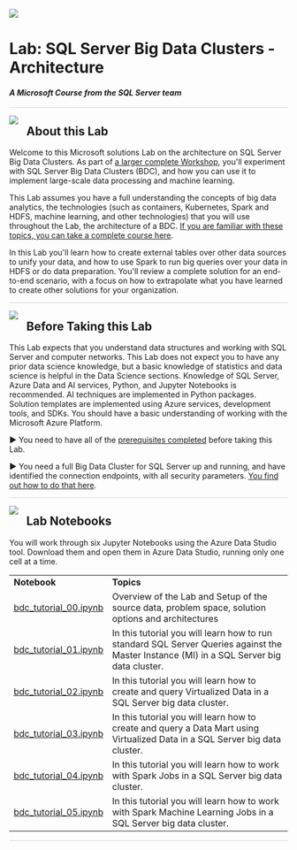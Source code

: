 ![](graphics/microsoftlogo.png)

# Lab: SQL Server Big Data Clusters - Architecture

#### <i>A Microsoft Course from the SQL Server team</i>

<p style="border-bottom: 1px solid lightgrey;"></p>

<img style="float: left; margin: 0px 15px 15px 0px;" src="https://github.com/Microsoft/sqlworkshops/blob/master/graphics/textbubble.png?raw=true"> <h2><a name="about">About this Lab</a></h2>

Welcome to this Microsoft solutions Lab  on the architecture on SQL Server Big Data Clusters. As part of <a href="https://github.com/Microsoft/sqlworkshops/tree/master/sqlserver2019bigdataclusters" target="_blank">a larger complete Workshop</a>, you'll experiment with SQL Server Big Data Clusters (BDC), and how you can use it to implement large-scale data processing and machine learning.

This Lab assumes you have a full understanding the concepts of big data analytics, the technologies (such as containers, Kubernetes, Spark and HDFS, machine learning, and other technologies) that you will use throughout the Lab, the architecture of a BDC. <a href="https://github.com/microsoft/sqlworkshops/tree/master/sqlserver2019bigdataclusters" target="_blank">If you are familiar with these topics, you can take a complete course here</a>.

In this Lab you'll learn how to create external tables over other data sources to unify your data, and how to use Spark to run big queries over your data in HDFS or do data preparation. You'll review a complete solution for an end-to-end scenario, with a focus on how to extrapolate what you have learned to create other solutions for your organization.

<p style="border-bottom: 1px solid lightgrey;"></p>

<img style="float: left; margin: 0px 15px 15px 0px;" src="https://github.com/Microsoft/sqlworkshops/blob/master/graphics/owl.png?raw=true"> <h2><a name="prereqs">Before Taking this Lab</a></h2>

This Lab expects that you understand data structures and working with SQL Server and computer networks. This Lab does not expect you to have any prior data science knowledge, but a basic knowledge of statistics and data science is helpful in the Data Science sections. Knowledge of SQL Server, Azure Data and AI services, Python, and Jupyter Notebooks is recommended. AI techniques are implemented in Python packages. Solution templates are implemented using Azure services, development tools, and SDKs. You should have a basic understanding of working with the Microsoft Azure Platform.

<b>▶</b> You need to have all of the <a href="https://github.com/microsoft/sqlworkshops-bdc/blob/master/SQL2019BDC/00%20-%20Prerequisites.md" target="_blank">prerequisites completed</a> before taking this Lab. 

<b>▶</b> You need a full Big Data Cluster for SQL Server up and running, and have identified the connection endpoints, with all security parameters. <a href="https://docs.microsoft.com/en-us/sql/big-data-cluster/deployment-guidance?view=sqlallproducts-allversions" target="_blank">You find out how to do that here</a>.

<p style="border-bottom: 1px solid lightgrey;"></p>

<img style="float: left; margin: 0px 15px 15px 0px;" src="https://github.com/Microsoft/sqlworkshops/blob/master/graphics/bookpencil.png?raw=true"> <h2><a name="modules">Lab Notebooks</a></h2>

<p>You will work through six Jupyter Notebooks using the Azure Data Studio tool. Download them and open them in Azure Data Studio, running only one cell at a time.</p> 

<table>
  <tr><td><b>Notebook</b></td><td><b>Topics</b></td></tr>

  <tr><td><a href="https://github.com/microsoft/sqlworkshops/blob/master/sqlserver2019bigdataclusters/SQL2019BDC/notebooks/bdc_tutorial_00.ipynb" target="_blank">bdc_tutorial_00.ipynb</a></td><td> Overview of the Lab and Setup of the source data, problem space, solution options and architectures</td></tr>

  <tr><td><a href="https://github.com/microsoft/sqlworkshops/blob/master/sqlserver2019bigdataclusters/SQL2019BDC/notebooks/bdc_tutorial_01.ipynb" target="_blank">bdc_tutorial_01.ipynb</a></td><td> In this tutorial you will learn how to run standard SQL Server Queries against the Master Instance (MI) in a SQL Server big data cluster.</td></tr>

  <tr><td><a href="https://github.com/microsoft/sqlworkshops/blob/master/sqlserver2019bigdataclusters/SQL2019BDC/notebooks/bdc_tutorial_02.ipynb" target="_blank">bdc_tutorial_02.ipynb</a></td><td> In this tutorial you will learn how to create and query Virtualized Data in a SQL Server big data cluster.</td></tr>

  <tr><td><a href="https://github.com/microsoft/sqlworkshops/blob/master/sqlserver2019bigdataclusters/SQL2019BDC/notebooks/bdc_tutorial_03.ipynb" target="_blank">bdc_tutorial_03.ipynb</a></td><td> In this tutorial you will learn how to create and query a Data Mart using Virtualized Data in a SQL Server big data cluster.</td></tr>

  <tr><td><a href="https://github.com/microsoft/sqlworkshops/blob/master/sqlserver2019bigdataclusters/SQL2019BDC/notebooks/bdc_tutorial_04.ipynb" target="_blank">bdc_tutorial_04.ipynb</a></td><td> In this tutorial you will learn how to work with Spark Jobs in a SQL Server big data cluster.</td></tr>

  <tr><td><a href="https://github.com/microsoft/sqlworkshops/blob/master/sqlserver2019bigdataclusters/SQL2019BDC/notebooks/bdc_tutorial_05.ipynb" target="_blank">bdc_tutorial_05.ipynb</a></td><td> In this tutorial you will learn how to work with Spark Machine Learning Jobs in a SQL Server big data cluster.</td></tr>

</table>

<p style="border-bottom: 1px solid lightgrey;"></p>

